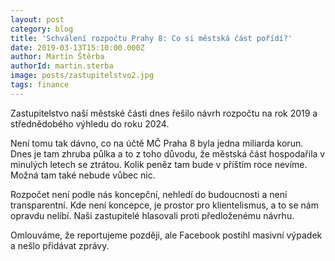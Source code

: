 ```yaml
---
layout: post
category: blog
title: 'Schválení rozpočtu Prahy 8: Co si městská část pořídí?'
date: 2019-03-13T15:10:00.000Z
author: Martin Štěrba
authorId: martin.sterba
image: posts/zastupitelstvo2.jpg
tags: finance
---
```


Zastupitelstvo naší městské části dnes řešilo návrh rozpočtu na rok 2019 a střednědobého výhledu do roku 2024. 

Není tomu tak dávno, co na účtě MČ Praha 8 byla jedna miliarda korun. Dnes je tam zhruba půlka a to z toho důvodu, že městská část hospodařila v minulých letech se ztrátou. Kolik peněz tam bude v příštím roce nevíme. Možná tam také nebude vůbec nic.

Rozpočet není podle nás koncepční, nehledí do budoucnosti a není transparentní. Kde není koncepce, je prostor pro klientelismus, a to se nám opravdu nelíbí. Naši zastupitelé hlasovali proti předloženému návrhu.

Omlouváme, že reportujeme později, ale Facebook postihl masivní výpadek a nešlo přidávat zprávy.
